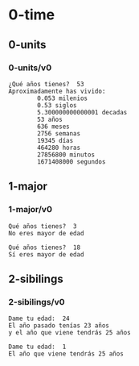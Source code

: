 # 0-time

## 0-units

### 0-units/v0
~~~
¿Qué años tienes?  53
Aproximadamente has vivido:
        0.053 milenios
        0.53 siglos
        5.300000000000001 decadas
        53 años
        636 meses
        2756 semanas
        19345 días
        464280 horas
        27856800 minutos
        1671408000 segundos
~~~

## 1-major

### 1-major/v0
~~~
Qué años tienes?  3
No eres mayor de edad
~~~
~~~
Qué años tienes?  18
Sí eres mayor de edad
~~~

## 2-sibilings

### 2-sibilings/v0
~~~
Dame tu edad:  24
El año pasado tenías 23 años
y el año que viene tendrás 25 años
~~~
~~~
Dame tu edad:  1
El año que viene tendrás 25 años
~~~



